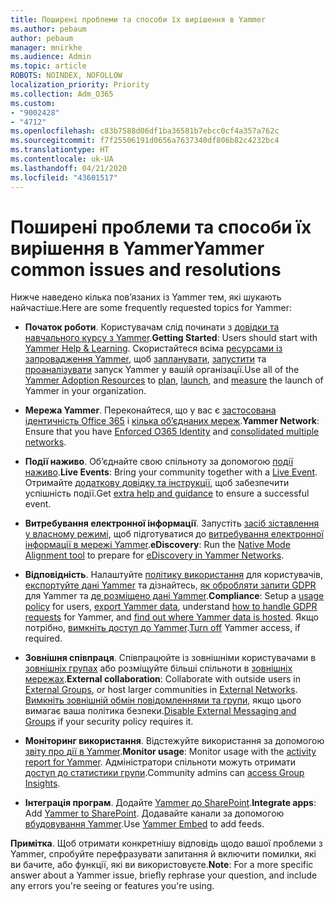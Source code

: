 ```yaml
---
title: Поширені проблеми та способи їх вирішення в Yammer
ms.author: pebaum
author: pebaum
manager: mnirkhe
ms.audience: Admin
ms.topic: article
ROBOTS: NOINDEX, NOFOLLOW
localization_priority: Priority
ms.collection: Adm_O365
ms.custom:
- "9002428"
- "4712"
ms.openlocfilehash: c83b7588d06df1ba36581b7ebcc0cf4a357a762c
ms.sourcegitcommit: f7f25506191d0656a7637340df806b82c4232bc4
ms.translationtype: HT
ms.contentlocale: uk-UA
ms.lasthandoff: 04/21/2020
ms.locfileid: "43601517"
---
```

# <a name="yammer-common-issues-and-resolutions"></a><span data-ttu-id="4d330-102">Поширені проблеми та способи їх вирішення в Yammer</span><span class="sxs-lookup"><span data-stu-id="4d330-102">Yammer common issues and resolutions</span></span>

<span data-ttu-id="4d330-103">Нижче наведено кілька пов’язаних із Yammer тем, які шукають найчастіше.</span><span class="sxs-lookup"><span data-stu-id="4d330-103">Here are some frequently requested topics for Yammer:</span></span>

- <span data-ttu-id="4d330-104">**Початок роботи**. Користувачам слід починати з [довідки та навчального курсу з Yammer](https://support.office.com/yammer).</span><span class="sxs-lookup"><span data-stu-id="4d330-104">**Getting Started**: Users should start with [Yammer Help & Learning](https://support.office.com/yammer).</span></span> <span data-ttu-id="4d330-105">Скористайтеся всіма [ресурсами із запровадження Yammer](https://aka.ms/yamresources), щоб [запланувати](https://aka.ms/YamSuccessGuide), [запустити](https://aka.ms/YamLaunchPlaybook) та [проаналізувати](https://aka.ms/YamMeasureSuccesGuide) запуск Yammer у вашій організації.</span><span class="sxs-lookup"><span data-stu-id="4d330-105">Use all of the [Yammer Adoption Resources](https://aka.ms/yamresources) to [plan](https://aka.ms/YamSuccessGuide), [launch](https://aka.ms/YamLaunchPlaybook), and [measure](https://aka.ms/YamMeasureSuccesGuide) the launch of Yammer in your organization.</span></span> 

- <span data-ttu-id="4d330-106">**Мережа Yammer**. Переконайтеся, що у вас є [застосована ідентичність Office 365](https://docs.microsoft.com/yammer/configure-your-yammer-network/enforce-office-365-identity) і [кілька об’єднаних мереж](https://docs.microsoft.com/yammer/configure-your-yammer-network/consolidate-multiple-yammer-networks).</span><span class="sxs-lookup"><span data-stu-id="4d330-106">**Yammer Network**: Ensure that you have [Enforced O365 Identity](https://docs.microsoft.com/yammer/configure-your-yammer-network/enforce-office-365-identity) and [consolidated multiple networks](https://docs.microsoft.com/yammer/configure-your-yammer-network/consolidate-multiple-yammer-networks).</span></span> 

- <span data-ttu-id="4d330-107">**Події наживо**. Об’єднайте свою спільноту за допомогою [події наживо](https://docs.microsoft.com/yammer/manage-yammer-groups/yammer-live-events).</span><span class="sxs-lookup"><span data-stu-id="4d330-107">**Live Events**: Bring your community together with a [Live Event](https://docs.microsoft.com/yammer/manage-yammer-groups/yammer-live-events).</span></span> <span data-ttu-id="4d330-108">Отримайте [додаткову довідку та інструкції](https://resources.techcommunity.microsoft.com/live-events/assistance/), щоб забезпечити успішність події.</span><span class="sxs-lookup"><span data-stu-id="4d330-108">Get [extra help and guidance](https://resources.techcommunity.microsoft.com/live-events/assistance/) to ensure a successful event.</span></span> 

- <span data-ttu-id="4d330-109">**Витребування електронної інформації**. Запустіть [засіб зіставлення у власному режимі](https://docs.microsoft.com/yammer/configure-your-yammer-network/overview-native-mode), щоб підготуватися до [витребування електронної інформації в мережі Yammer](https://docs.microsoft.com/yammer/manage-security-and-compliance/overview-of-ediscovery).</span><span class="sxs-lookup"><span data-stu-id="4d330-109">**eDiscovery**: Run the [Native Mode Alignment tool](https://docs.microsoft.com/yammer/configure-your-yammer-network/overview-native-mode) to prepare for [eDiscovery in Yammer Networks](https://docs.microsoft.com/yammer/manage-security-and-compliance/overview-of-ediscovery).</span></span> 

- <span data-ttu-id="4d330-110">**Відповідність**. Налаштуйте [політику використання](https://docs.microsoft.com/yammer/manage-security-and-compliance/set-up-a-usage-policy) для користувачів, [експортуйте дані Yammer](https://docs.microsoft.com/yammer/manage-security-and-compliance/export-yammer-enterprise-data) та дізнайтесь, [як обробляти запити GDPR](https://docs.microsoft.com/yammer/manage-security-and-compliance/gdpr-requests-in-yammer-enterprise) для Yammer та [де розміщено дані Yammer](https://docs.microsoft.com/yammer/manage-security-and-compliance/data-residency).</span><span class="sxs-lookup"><span data-stu-id="4d330-110">**Compliance**: Setup a [usage policy](https://docs.microsoft.com/yammer/manage-security-and-compliance/set-up-a-usage-policy) for users, [export Yammer data](https://docs.microsoft.com/yammer/manage-security-and-compliance/export-yammer-enterprise-data), understand [how to handle GDPR requests](https://docs.microsoft.com/yammer/manage-security-and-compliance/gdpr-requests-in-yammer-enterprise) for Yammer, and [find out where Yammer data is hosted](https://docs.microsoft.com/yammer/manage-security-and-compliance/data-residency).</span></span> <span data-ttu-id="4d330-111">Якщо потрібно, [вимкніть доступ до Yammer](https://docs.microsoft.com/yammer/manage-yammer-users/turn-off-user-access).</span><span class="sxs-lookup"><span data-stu-id="4d330-111">[Turn off](https://docs.microsoft.com/yammer/manage-yammer-users/turn-off-user-access) Yammer access, if required.</span></span>

- <span data-ttu-id="4d330-112">**Зовнішня співпраця**. Співпрацюйте із зовнішніми користувачами в [зовнішніх групах](https://docs.microsoft.com/yammer/work-with-external-users/create-and-manage-external-groups) або розміщуйте більші спільноти в [зовнішніх мережах](https://docs.microsoft.com/yammer/work-with-external-users/create-and-manage-an-external-network).</span><span class="sxs-lookup"><span data-stu-id="4d330-112">**External collaboration**: Collaborate with outside users in [External Groups](https://docs.microsoft.com/yammer/work-with-external-users/create-and-manage-external-groups), or host larger communities in [External Networks](https://docs.microsoft.com/yammer/work-with-external-users/create-and-manage-an-external-network).</span></span> <span data-ttu-id="4d330-113">[Вимкніть зовнішній обмін повідомленнями та групи](https://docs.microsoft.com/yammer/work-with-external-users/disable-external-messaging), якщо цього вимагає ваша політика безпеки.</span><span class="sxs-lookup"><span data-stu-id="4d330-113">[Disable External Messaging and Groups](https://docs.microsoft.com/yammer/work-with-external-users/disable-external-messaging) if your security policy requires it.</span></span>

- <span data-ttu-id="4d330-114">**Моніторинг використання**. Відстежуйте використання за допомогою [звіту про дії в Yammer](https://docs.microsoft.com/microsoft-365/admin/activity-reports/yammer-activity-report).</span><span class="sxs-lookup"><span data-stu-id="4d330-114">**Monitor usage**: Monitor usage with the [activity report for Yammer](https://docs.microsoft.com/microsoft-365/admin/activity-reports/yammer-activity-report).</span></span> <span data-ttu-id="4d330-115">Адміністратори спільноти можуть отримати [доступ до статистики групи](https://support.office.com/article/view-group-insights-in-yammer-73f9fa6d-d442-4f25-9194-d5317c9328ab).</span><span class="sxs-lookup"><span data-stu-id="4d330-115">Community admins can [access Group Insights](https://support.office.com/article/view-group-insights-in-yammer-73f9fa6d-d442-4f25-9194-d5317c9328ab).</span></span>

- <span data-ttu-id="4d330-116">**Інтеграція програм**. Додайте [Yammer до SharePoint](https://docs.microsoft.com/yammer/integrate-yammer-with-other-apps/embed-a-feed-into-a-sharepoint-site).</span><span class="sxs-lookup"><span data-stu-id="4d330-116">**Integrate apps**: Add [Yammer to SharePoint](https://docs.microsoft.com/yammer/integrate-yammer-with-other-apps/embed-a-feed-into-a-sharepoint-site).</span></span> <span data-ttu-id="4d330-117">Додавайте канали за допомогою [вбудовування Yammer](https://developer.yammer.com/docs/embed).</span><span class="sxs-lookup"><span data-stu-id="4d330-117">Use [Yammer Embed](https://developer.yammer.com/docs/embed) to add feeds.</span></span> 

<span data-ttu-id="4d330-118">**Примітка**. Щоб отримати конкретнішу відповідь щодо вашої проблеми з Yammer, спробуйте перефразувати запитання й включити помилки, які ви бачите, або функції, які ви використовуєте.</span><span class="sxs-lookup"><span data-stu-id="4d330-118">**Note**: For a more specific answer about a Yammer issue, briefly rephrase your question, and include any errors you're seeing or features you're using.</span></span>
